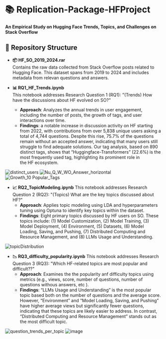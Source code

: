 # 📚 Replication-Package-HFProject
**An Empirical Study on Hugging Face Trends, Topics, and Challenges on Stack Overflow**

## 📂 Repository Structure

- **📦 HF_SO_2019_2024.rar**   
 Contains the raw data collected from Stack Overflow posts related to Hugging Face. This dataset spans from 2019 to 2024 and includes metadata from relevan 
  questions and answers.

- **📊 RQ1_HF_Trends.ipynb**  
 This notebook addresses Research Question 1 (RQ1): "(Trends) How have the discussions about HF evolved on SO?"  
  - **Approach**: Analyzes the annual trends in user engagement, including the number of posts, the growth of tags, and user interactions over time.
  - **Findings**: a notable increase in discussion activity on HF starting from 2022, with contributions from over 5,838 unique users asking a total of 4,744 questions. Despite this rise, 75.7% of the questions remain without an accepted answer, indicating that many users still struggle to find adequate solutions. Our tag analysis, based on 890 distinct tags, shows that “Huggingface-Transformers” (22.6%) is the most frequently used tag, highlighting its prominent role in  
  the HF ecosystem.


 ![distinct_users](https://github.com/user-attachments/assets/defaf03b-1b5a-44ee-9842-0aa359eaa02d)
 ![Nu_Q_W_WO_Answer_horizontal](https://github.com/user-attachments/assets/ca1a82ba-2635-4a81-b407-71d981f2c340)
 ![Growth_10 Popular_Tags](https://github.com/user-attachments/assets/5619e04f-09d3-4ee4-b6e3-196ea4a8adc5)

 - **📈 RQ2_TopicModeling.ipynb**
   This notebook addresses Research Question 2 (RQ2): "(Topics) What are the key topics discussed about HF?"  
   - **Approach**: Applies topic modeling using LDA and hyperparameters tuning using Optuna to identify key topics within the dataset.
   - **Findings**: Eight primary topics discussed by HF users on SO. These topics include: (1) Model Customization, (2) Model Training, (3) Model Deployment, (4) Environment, (5) Datasets, (6) Model Loading, Saving, and Pushing, (7) Distributed Computing and Resource Management, and (8) LLMs Usage and Understanding.
    
![topicDistribution](https://github.com/user-attachments/assets/9007f574-80f9-4f78-a170-7b6ca38efa7b)

- **📉 RQ3_difficulty_popularity.ipynb**
 This notebook addresses Research Question 3 (RQ3): "Which HF-related topics are most popular and difficult??"
   - **Approach**: Examines the the popularity anf difficulty topics using metrics (e.g., views, score, number of questions, number of questions withous answers, etc ).
   - **Findings**: “LLMs Usage and Understanding” is the most popular topic based both on the number of questions and the average score. However, “Environment” and “Model Loading, Saving, and Pushing” have higher average views but significantly fewer questions, indicating that these topics are likely easier to address. In contrast, “Distributed Computing and Resource Management” stands out as the most difficult topic.

![question_trends_per_topic](https://github.com/user-attachments/assets/4be48885-c244-4a0c-8545-646bbb770f26)
![image](https://github.com/user-attachments/assets/44535935-1ff0-4b58-b491-a7820df4c55f)









